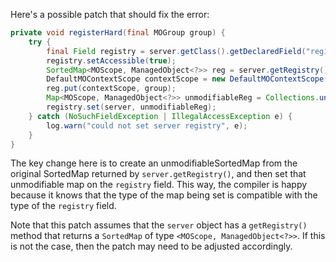 Here's a possible patch that should fix the error:

```java
private void registerHard(final MOGroup group) {
    try {
        final Field registry = server.getClass().getDeclaredField("registry");
        registry.setAccessible(true);
        SortedMap<MOScope, ManagedObject<?>> reg = server.getRegistry();
        DefaultMOContextScope contextScope = new DefaultMOContextScope(new OctetString(""), group.getScope());
        reg.put(contextScope, group);
        Map<MOScope, ManagedObject<?>> unmodifiableReg = Collections.unmodifiableSortedMap(reg);
        registry.set(server, unmodifiableReg);
    } catch (NoSuchFieldException | IllegalAccessException e) {
        log.warn("could not set server registry", e);
    }
}
```

The key change here is to create an unmodifiableSortedMap from the original SortedMap returned by `server.getRegistry()`, and then set that unmodifiable map on the `registry` field. This way, the compiler is happy because it knows that the type of the map being set is compatible with the type of the `registry` field.

Note that this patch assumes that the `server` object has a `getRegistry()` method that returns a `SortedMap` of type `<MOScope, ManagedObject<?>>`. If this is not the case, then the patch may need to be adjusted accordingly.